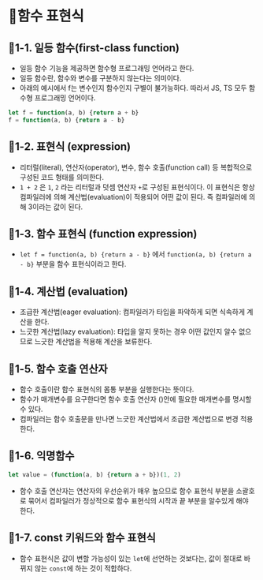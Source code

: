 # :pencil:함수  표현식

## :speech_balloon:1-1. 일등 함수(first-class function)

- 일등 함수 기능을 제공하면 함수형 프로그래밍 언어라고 한다.
- 일등 함수란, 함수와 변수를 구분하지 않는다는 의미이다.
- 아래의 예시에서 f는 변수인지 함수인지 구별이 불가능하다. 따라서 JS, TS 모두 함수형 프로그래밍 언어이다.

```typescript
let f = function(a, b) {return a + b}
f = function(a, b) {return a - b}
```

## :speech_balloon:1-2. 표현식 (expression)

- 리터럴(literal), 연산자(operator), 변수, 함수 호출(function call) 등 복합적으로 구성된 코드 형태를 의미한다.
- `1 + 2` 은 `1`, `2` 라는 리터럴과 덧셈 연산자 `+`로 구성된 표현식이다. 이 표현식은 항상 컴파일러에 의해 계산법(evaluation)이 적용되어 어떤 값이 된다. 즉 컴파일러에 의해 3이라는 값이 된다.

## :speech_balloon:1-3. 함수 표현식 (function expression)

- `let f = function(a, b) {return a - b}` 에서 `function(a, b) {return a - b}` 부분을 함수 표현식이라고 한다.

## :speech_balloon:1-4. 계산법 (evaluation)

- 조급한 계산법(eager evaluation): 컴파일러가 타입을 파악하게 되면 식속하게 계산을 한다.
- 느긋한 계산법(lazy evaluation): 타입을 알지 못하는 경우 어떤 값인지 알수 없으므로 느긋한 계산법을 적용해 계산을 보류한다.

## :speech_balloon:1-5. 함수 호출 연산자

- 함수 호출이란 함수 표현식의 몸통 부분을 실행한다는 뜻이다.
- 함수가 매개변수를 요구한다면 함수 호출 연산자 ()안에 필요한 매개변수를 명시할 수 있다.
- 컴파일러는 함수 호출문을 만나면 느긋한 계산법에서 조급한 계산법으로 변경 적용한다.

## :speech_balloon:1-6. 익명함수

```typescript
let value = (function(a, b) {return a + b})(1, 2)
```

- 함수 호출 연산자는 연산자의 우선순위가 매우 높으므로 함수 표현식 부분을 소괄호로 묶어서 컴파일러가 정상적으로 함수 표현식의 시작과 끝 부분을 알수있게 해야 한다.

## :speech_balloon:1-7. const 키워드와 함수 표현식

- 함수 표현식은 값이 변할 가능성이 있는 `let`에 선언하는 것보다는, 값이 절대로 바뀌지 않는 `const`에 하는 것이 적합하다.
